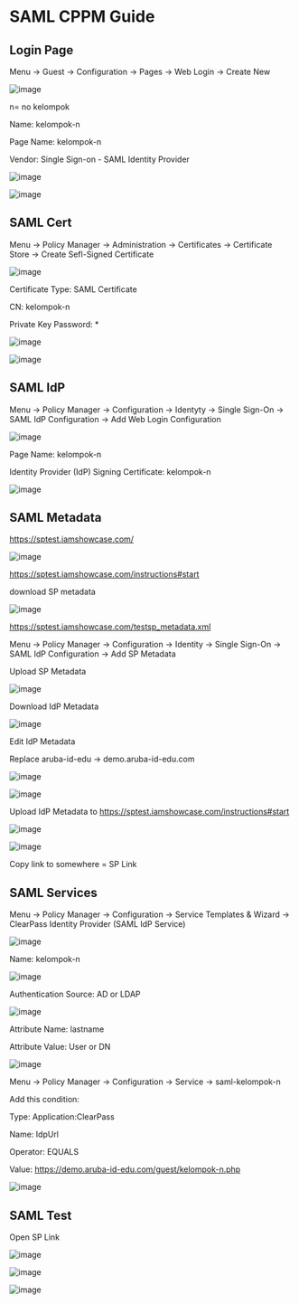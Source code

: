 # SAML CPPM Guide

## Login Page

Menu -> Guest -> Configuration -> Pages -> Web Login -> Create New

![image](https://github.com/aruba-id-edu/guide/assets/137608707/669122c6-373c-4e42-bf12-56b027e35b18)

n= no kelompok

Name: kelompok-n

Page Name: kelompok-n

Vendor: Single Sign-on - SAML Identity Provider

![image](https://github.com/aruba-id-edu/guide/assets/137608707/8fe90e1b-532d-4c13-896c-8c3307542eb6)

![image](https://github.com/aruba-id-edu/guide/assets/137608707/90c54fdf-d81e-4f97-a4e7-c060ee18c976)

## SAML Cert

Menu -> Policy Manager -> Administration -> Certificates -> Certificate Store -> Create Sefl-Signed Certificate

![image](https://github.com/aruba-id-edu/guide/assets/137608707/08e17a6b-5fbd-48ba-b765-a2af08fdaab5)

Certificate Type: SAML Certificate

CN: kelompok-n

Private Key Password: *

![image](https://github.com/aruba-id-edu/guide/assets/137608707/e7c5620c-f6d5-4828-8ede-ef9ebfbd7e2c)

![image](https://github.com/aruba-id-edu/guide/assets/137608707/5e941fb3-b3c3-4988-a788-ab3aff94fddc)

## SAML IdP

Menu -> Policy Manager -> Configuration -> Identyty -> Single Sign-On -> SAML IdP Configuration -> Add Web Login Configuration

![image](https://github.com/aruba-id-edu/guide/assets/137608707/96c510e1-96c3-40ea-8f91-9d36f32fe3bc)

Page Name: kelompok-n

Identity Provider (IdP) Signing Certificate: kelompok-n

![image](https://github.com/aruba-id-edu/guide/assets/137608707/64d0383d-b474-4178-a3b5-1224a2aa16d2)

## SAML Metadata

https://sptest.iamshowcase.com/

![image](https://github.com/aruba-id-edu/guide/assets/137608707/a8651c6b-63fd-4b7b-a986-0e5bb05fbb75)

https://sptest.iamshowcase.com/instructions#start

download SP metadata

![image](https://github.com/aruba-id-edu/guide/assets/137608707/ee664fc2-fc90-4906-a3df-943914016b85)

https://sptest.iamshowcase.com/testsp_metadata.xml

Menu -> Policy Manager -> Configuration -> Identity -> Single Sign-On -> SAML IdP Configuration -> Add SP Metadata

Upload SP Metadata

![image](https://github.com/aruba-id-edu/guide/assets/137608707/8953d613-1c7e-4618-b26f-d75002c600d6)

Download IdP Metadata

![image](https://github.com/aruba-id-edu/guide/assets/137608707/a7fe7cb4-6fff-4e91-945e-72c4f5d9b685)

Edit IdP Metadata

Replace aruba-id-edu -> demo.aruba-id-edu.com

![image](https://github.com/aruba-id-edu/guide/assets/137608707/3f1202fb-41e2-4c9d-8778-2c8f36efe74d)

![image](https://github.com/aruba-id-edu/guide/assets/137608707/0e6e6059-7b47-453d-bd40-08cec8a12b65)

Upload IdP Metadata to https://sptest.iamshowcase.com/instructions#start

![image](https://github.com/aruba-id-edu/guide/assets/137608707/d660f8f6-0b15-46da-a254-6e2bf7a89125)

![image](https://github.com/aruba-id-edu/guide/assets/137608707/d68734ff-0560-4284-b70b-86623c93e7ef)

Copy link to somewhere = SP Link

## SAML Services

Menu -> Policy Manager -> Configuration -> Service Templates & Wizard -> ClearPass Identity Provider (SAML IdP Service)

![image](https://github.com/aruba-id-edu/guide/assets/137608707/264439cd-b486-4a8a-ba64-1cafa558a406)

Name: kelompok-n

![image](https://github.com/aruba-id-edu/guide/assets/137608707/eaff520c-de79-4f08-84c7-a80fc78301a9)

Authentication Source: AD or LDAP

![image](https://github.com/aruba-id-edu/guide/assets/137608707/01ecc57f-c92a-4d04-b417-a6b094118d23)

Attribute Name: lastname

Attribute Value: User or DN

![image](https://github.com/aruba-id-edu/guide/assets/137608707/fb9eceb3-47f6-4a54-9954-d7015b35d9fa)

Menu -> Policy Manager -> Configuration -> Service -> saml-kelompok-n

Add this condition:

Type: Application:ClearPass	

Name: IdpUrl	

Operator: EQUALS	

Value: https://demo.aruba-id-edu.com/guest/kelompok-n.php

![image](https://github.com/aruba-id-edu/guide/assets/137608707/88609f1e-5e29-4e76-8fe4-c3d53c061386)

## SAML Test

Open SP Link

![image](https://github.com/aruba-id-edu/guide/assets/137608707/3cd4dce2-82dc-4c6f-a752-f324390cae44)

![image](https://github.com/aruba-id-edu/guide/assets/137608707/c503a911-2524-4b71-be5f-90d03292d292)

![image](https://github.com/aruba-id-edu/guide/assets/137608707/b17bed55-9723-43c7-9df5-9699156c66eb)
